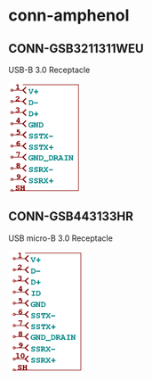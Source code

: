 # conn-amphenol

## CONN-GSB3211311WEU
USB-B 3.0 Receptacle

![CONN-GSB3211311WEU__1__1](/images/conn-amphenol__CONN-GSB3211311WEU__1__1.png?raw=true) 

## CONN-GSB443133HR
USB micro-B 3.0 Receptacle

![CONN-GSB443133HR__1__1](/images/conn-amphenol__CONN-GSB443133HR__1__1.png?raw=true) 

